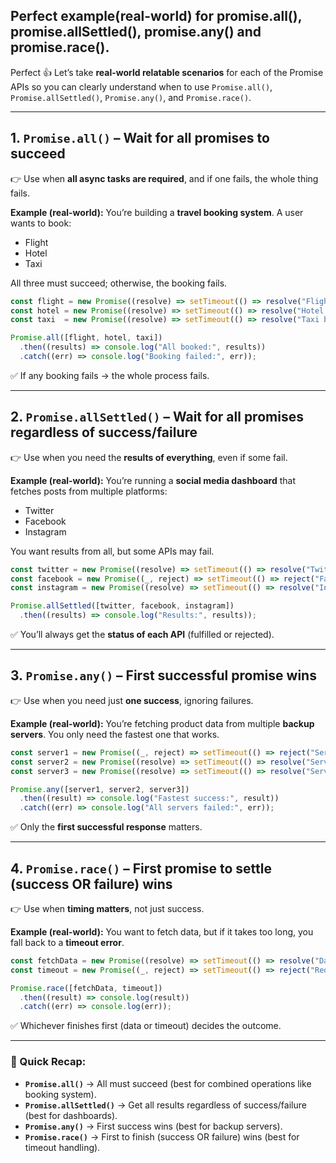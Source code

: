 ## Perfect example(real-world) for promise.all(), promise.allSettled(), promise.any() and promise.race().

Perfect 👍 Let’s take **real-world relatable scenarios** for each of the Promise APIs so you can clearly understand when to use `Promise.all()`, `Promise.allSettled()`, `Promise.any()`, and `Promise.race()`.

---

## 1. **`Promise.all()`** – Wait for **all promises to succeed**

👉 Use when **all async tasks are required**, and if one fails, the whole thing fails.

**Example (real-world):**
You’re building a **travel booking system**. A user wants to book:

* Flight
* Hotel
* Taxi

All three must succeed; otherwise, the booking fails.

```js
const flight = new Promise((resolve) => setTimeout(() => resolve("Flight booked"), 1000));
const hotel = new Promise((resolve) => setTimeout(() => resolve("Hotel booked"), 1500));
const taxi  = new Promise((resolve) => setTimeout(() => resolve("Taxi booked"), 2000));

Promise.all([flight, hotel, taxi])
  .then((results) => console.log("All booked:", results))
  .catch((err) => console.log("Booking failed:", err));
```

✅ If any booking fails → the whole process fails.

---

## 2. **`Promise.allSettled()`** – Wait for **all promises regardless of success/failure**

👉 Use when you need the **results of everything**, even if some fail.

**Example (real-world):**
You’re running a **social media dashboard** that fetches posts from multiple platforms:

* Twitter
* Facebook
* Instagram

You want results from all, but some APIs may fail.

```js
const twitter = new Promise((resolve) => setTimeout(() => resolve("Twitter data"), 1000));
const facebook = new Promise((_, reject) => setTimeout(() => reject("Facebook API error"), 1500));
const instagram = new Promise((resolve) => setTimeout(() => resolve("Instagram data"), 2000));

Promise.allSettled([twitter, facebook, instagram])
  .then((results) => console.log("Results:", results));
```

✅ You’ll always get the **status of each API** (fulfilled or rejected).

---

## 3. **`Promise.any()`** – First **successful** promise wins

👉 Use when you need just **one success**, ignoring failures.

**Example (real-world):**
You’re fetching product data from multiple **backup servers**. You only need the fastest one that works.

```js
const server1 = new Promise((_, reject) => setTimeout(() => reject("Server1 failed"), 1000));
const server2 = new Promise((resolve) => setTimeout(() => resolve("Server2 response"), 1500));
const server3 = new Promise((resolve) => setTimeout(() => resolve("Server3 response"), 2000));

Promise.any([server1, server2, server3])
  .then((result) => console.log("Fastest success:", result))
  .catch((err) => console.log("All servers failed:", err));
```

✅ Only the **first successful response** matters.

---

## 4. **`Promise.race()`** – First promise to settle (success OR failure) wins

👉 Use when **timing matters**, not just success.

**Example (real-world):**
You want to fetch data, but if it takes too long, you fall back to a **timeout error**.

```js
const fetchData = new Promise((resolve) => setTimeout(() => resolve("Data fetched"), 2000));
const timeout = new Promise((_, reject) => setTimeout(() => reject("Request timed out!"), 1500));

Promise.race([fetchData, timeout])
  .then((result) => console.log(result))
  .catch((err) => console.log(err));
```

✅ Whichever finishes first (data or timeout) decides the outcome.

---

### 🔑 Quick Recap:

* **`Promise.all()`** → All must succeed (best for combined operations like booking system).
* **`Promise.allSettled()`** → Get all results regardless of success/failure (best for dashboards).
* **`Promise.any()`** → First success wins (best for backup servers).
* **`Promise.race()`** → First to finish (success OR failure) wins (best for timeout handling).